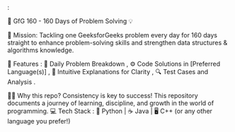 :

🚀 GfG 160 - 160 Days of Problem Solving 💡

🎯 Mission: Tackling one GeeksforGeeks problem every day for 160 days straight to enhance problem-solving skills and strengthen data structures & algorithms knowledge.

🌟 Features :
📘 Daily Problem Breakdown ,
⚙️ Code Solutions in [Preferred Language(s)] ,
📝 Intuitive Explanations for Clarity ,
🔍 Test Cases and Analysis .

👨‍💻 Why this repo?
Consistency is key to success! This repository documents a journey of learning, discipline, and growth in the world of programming.
💻 Tech Stack :
🐍 Python | ☕ Java | 🖥️ C++ (or any other language you prefer!)
